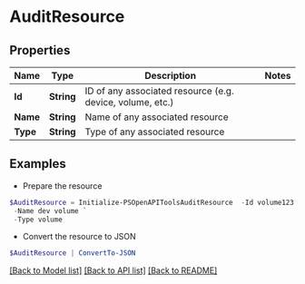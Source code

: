 # AuditResource
## Properties

Name | Type | Description | Notes
------------ | ------------- | ------------- | -------------
**Id** | **String** | ID of any associated resource (e.g. device, volume, etc.) | 
**Name** | **String** | Name of any associated resource | 
**Type** | **String** | Type of any associated resource | 

## Examples

- Prepare the resource
```powershell
$AuditResource = Initialize-PSOpenAPIToolsAuditResource  -Id volume123 `
 -Name dev volume `
 -Type volume
```

- Convert the resource to JSON
```powershell
$AuditResource | ConvertTo-JSON
```

[[Back to Model list]](../README.md#documentation-for-models) [[Back to API list]](../README.md#documentation-for-api-endpoints) [[Back to README]](../README.md)

